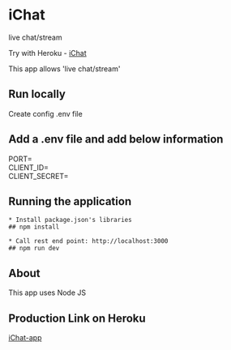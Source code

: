 # iChat
live chat/stream

Try with Heroku - [iChat](https://ichat-app-v1.herokuapp.com/)

This app allows 'live chat/stream'

## Run locally
Create config .env file

## Add a .env file and add below information
PORT=<br />
CLIENT_ID=<br />
CLIENT_SECRET=<br />

## Running the application
```
* Install package.json's libraries
## npm install

* Call rest end point: http://localhost:3000
## npm run dev
```

## About
This app uses Node JS

## Production Link on Heroku
[iChat-app](https://ichat-app-v1.herokuapp.com/)
